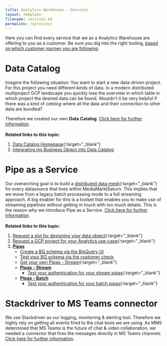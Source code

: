 ```yaml
---
title: Analytics Warehouse - Services
layout: template
filename: services.md
permalink: /services/
--- 
```

Here you can find every service that we as a Analytics Warehouse are offering to you as a customer. Be sure you dig into the right tooling, [based on which  customer journey you are following]({{site.baseurl}}/onboarding-guide/customer-journeys).

# Data Catalog

Imagine the following situation: You want to start 
a new data-driven project. For this project you need different kinds of data. In a modern distributed multiproject GCP 
landscape you quickly lose the overview in which table in which project the desired data can be found. Wouldn't it 
be very helpful if there was a kind of *catalog* where all the data and their connection to other data are bundled?

Therefore we created our own **Data Catalog**. [Click here for further information]({{site.baseurl}}/services/data-catalog/).
<br/><br/>
**Related links to this topic:**
1. [Data Catalog Homepage](https://datacatalog.mediamarktsaturn.com/){:target="_blank"}
2. [Integrating my Business Object into Data Catalog]({{site.baseurl}}/services/data-catalog/integrating-new-bo/)


# Pipe as a Service
Our overarching goal is to build a [distributed data mesh](https://martinfowler.com/articles/data-monolith-to-mesh.html){:target="_blank"} for every datasource that lives within MediaMarktSaturn. This implies that we move from a legacy batch processing mode to a full streaming approach. A big enabler for this is a toolset that enables you to make use of streaming pipelines without getting in touch with too much details. This is the reason why we introduce Pipe as a Service. [Click here for further information]({{site.baseurl}}/services/pipas/).
<br/><br/>
**Related links to this topic:**
1. [Request a slot for designing your data object](https://forms.gle/6MMaC1DU68grrGve7){:target="_blank"}
2. [Request a GCP project for your Analytics use-case](https://forms.gle/RgeJxk2qNexRcnY89){:target="_blank"}
3. [**Pipas**]({{site.baseurl}}/services/pipas/)
	- [Create a BQ schema via the BigQuery UI]({{site.baseurl}}/services/pipas/stream/create-bq-schema/#create-bq-schema)
	- [Test your BQ schema via the customer check]({{site.baseurl}}/services/pipas/stream/test-bq-schema/#test-bq-schema)
	- [Get your own Pipas - Stream](https://forms.gle/aqMAffUZVa3yj2aT8){:target="_blank"}
	- [**Pipas - Stream**]({{site.baseurl}}/services/pipas/stream/#pipas-stream)
		- [Test your authentication for your stream pipas]({{site.baseurl}}/services/pipas/stream/test-auth/#test-auth){:target="_blank"}
	- [**Pipas - Batch**]({{site.baseurl}}/services/pipas/batch/#pipas-batch)
		- [Test your authentication for your batch pipas]({{site.baseurl}}/services/pipas/batch/test-auth/#test-auth){:target="_blank"}

# Stackdriver to MS Teams connector
We use Stackdriver as our logging, monitoring & alerting tool. Therefore we highly rely on getting all events fired to the chat tools we are using. As MMS determined that MS Teams is the future of chat & video collaboration, we needed a connector that fires the messages directly in MS Teams channels. [Click here for further information]({{site.baseurl}}/services/stackdriver-msteams/).
